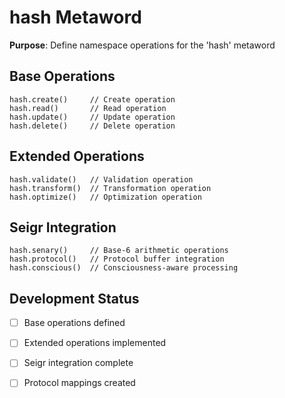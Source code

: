 # hash Metaword

**Purpose**: Define namespace operations for the 'hash' metaword

## Base Operations

```hyphos
hash.create()     // Create operation
hash.read()       // Read operation  
hash.update()     // Update operation
hash.delete()     // Delete operation
```

## Extended Operations

```hyphos
hash.validate()   // Validation operation
hash.transform()  // Transformation operation
hash.optimize()   // Optimization operation
```

## Seigr Integration

```hyphos
hash.senary()     // Base-6 arithmetic operations
hash.protocol()   // Protocol buffer integration
hash.conscious()  // Consciousness-aware processing
```

## Development Status

- [ ] Base operations defined
- [ ] Extended operations implemented  
- [ ] Seigr integration complete
- [ ] Protocol mappings created

